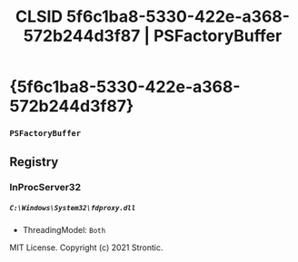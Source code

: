 ﻿---
title: "CLSID 5f6c1ba8-5330-422e-a368-572b244d3f87 | PSFactoryBuffer"
excerpt: What is COM-Object CLSID 5f6c1ba8-5330-422e-a368-572b244d3f87?
---

# {5f6c1ba8-5330-422e-a368-572b244d3f87}

### `PSFactoryBuffer`

## Registry


### InProcServer32

##### `C:\Windows\System32\fdproxy.dll`
* ThreadingModel: `Both`

MIT License. Copyright (c) 2021 Strontic.


